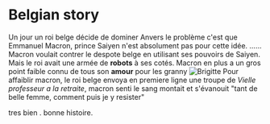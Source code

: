 # Belgian story

Un jour un roi belge décide de dominer Anvers 
le problème c'est que Emmanuel Macron, prince Saiyen
n'est absolument pas pour cette idée.
......
Macron voulait contrer le despote belge en utilisant ses pouvoirs de Saiyen. Mais le roi avait une armée de **robots** à ses cotés.
Macron en plus a un gros point faible connu de tous son **amour** pour les granny 
![Brigitte](https://resize.prod.femina.ladmedia.fr/rblr/652,438/img/var/2023-01/brigittemarconmode.jpg)
Pour affaiblir macron, le roi belge envoya en premiere ligne une troupe de *Vielle professeur a la retraite*, macron senti le sang montait et s'évanouit "tant de belle femme, comment puis je y resister"


tres bien . bonne histoire.